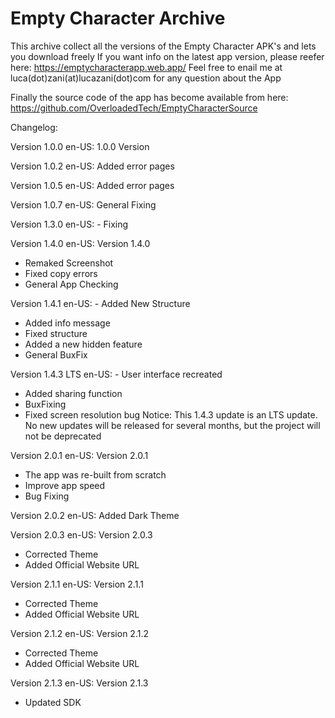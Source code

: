 # Empty Character Archive


This archive collect all the versions of the Empty Character APK's and lets you download freely
If you want info on the latest app version, please reefer here: https://emptycharacterapp.web.app/
Feel free to enail me at luca(dot)zani(at)lucazani(dot)com for any question about the App

Finally the source code of the app has become available from here: https://github.com/OverloadedTech/EmptyCharacterSource


Changelog:

Version 1.0.0
en-US: 1.0.0 Version

Version 1.0.2
en-US: Added error pages

Version 1.0.5
en-US: Added error pages

Version 1.0.7
en-US: General Fixing

Version 1.3.0
en-US: - Fixing

Version 1.4.0
en-US: Version 1.4.0
- Remaked Screenshot
- Fixed copy errors
- General App Checking

Version 1.4.1
en-US: - Added New Structure
- Added info message
- Fixed structure
- Added a new hidden feature
- General BuxFix

Version 1.4.3 LTS
en-US: - User interface recreated
- Added sharing function
- BuxFixing
- Fixed screen resolution bug
Notice: This 1.4.3 update is an LTS update. No new updates will be released for several months, but the project will not be deprecated

Version 2.0.1
en-US: Version 2.0.1
- The app was re-built from scratch
- Improve app speed
- Bug Fixing

Version 2.0.2
en-US: Added Dark Theme

Version 2.0.3
en-US: Version 2.0.3
- Corrected Theme
- Added Official Website URL

Version 2.1.1
en-US: Version 2.1.1
- Corrected Theme
- Added Official Website URL

Version 2.1.2
en-US: Version 2.1.2
- Corrected Theme
- Added Official Website URL

Version 2.1.3
en-US: Version 2.1.3
- Updated SDK
